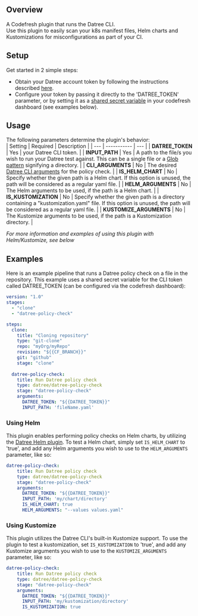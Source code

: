 ## Overview
A Codefresh plugin that runs the Datree CLI.  
Use this plugin to easily scan your k8s manifest files, Helm charts and Kustomizations for misconfigurations as part of your CI.

## Setup
Get started in 2 simple steps:  

* Obtain your Datree account token by following the instructions described [here](https://hub.datree.io/account-token).
* Configure your token by passing it directly to the 'DATREE_TOKEN' parameter, or by setting it as a [shared secret variable](https://codefresh.io/docs/docs/configure-ci-cd-pipeline/shared-configuration/) in your codefresh dashboard (see examples below).

## Usage

The following parameters determine the plugin's behavior:  
| Setting | Required | Description |
| --- | ----------- | --- |
| **DATREE_TOKEN** | Yes | your Datree CLI token. |
| **INPUT_PATH** | Yes | A path to the file/s you wish to run your Datree test against. This can be a single file or a [Glob pattern](https://www.digitalocean.com/community/tools/glob) signifying a directory. |
| **CLI_ARGUMENTS** | No | The desired [Datree CLI arguments](https://hub.datree.io/cli-arguments) for the policy check. |
| **IS_HELM_CHART** | No | Specify whether the given path is a Helm chart. If this option is unused, the path will be considered as a regular yaml file. |
| **HELM_ARGUMENTS** | No | The Helm arguments to be used, if the path is a Helm chart. |
| **IS_KUSTOMIZATION** | No | Specify whether the given path is a directory containing a "kustomization.yaml" file. If this option is unused, the path will be considered as a regular yaml file. |
| **KUSTOMIZE_ARGUMENTS** | No | The Kustomize arguments to be used, if the path is a Kustomization directory. |  

*For more information and examples of using this plugin with Helm/Kustomize, see below*

## Examples
Here is an example pipeline that runs a Datree policy check on a file in the repository. This example uses a shared secret variable for the CLI token called DATREE_TOKEN (can be configured via the codefresh dashboard):
```yaml
version: "1.0"
stages:
  - "clone"
  - "datree-policy-check"

steps:
  clone:
    title: "Cloning repository"
    type: "git-clone"
    repo: "myOrg/myRepo"
    revision: "${{CF_BRANCH}}"
    git: "github"
    stage: "clone"
    
  datree-policy-check:
    title: Run Datree policy check
    type: datree/datree-policy-check
    stage: "datree-policy-check"
    arguments:
      DATREE_TOKEN: "${{DATREE_TOKEN}}"
      INPUT_PATH: 'fileName.yaml'
```

### Using Helm
This plugin enables performing policy checks on Helm charts, by utilizing the [Datree Helm plugin](https://github.com/datreeio/helm-datree).
To test a Helm chart, simply set `IS_HELM_CHART` to 'true', and add any Helm arguments you wish to use to the `HELM_ARGUMENTS` parameter, like so:
```yaml
datree-policy-check:
    title: Run Datree policy check
    type: datree/datree-policy-check
    stage: "datree-policy-check"
    arguments:
      DATREE_TOKEN: "${{DATREE_TOKEN}}"
      INPUT_PATH: 'my/chart/directory'
      IS_HELM_CHART: true
      HELM_ARGUMENTS: "--values values.yaml"
```

### Using Kustomize
This plugin utilizes the Datree CLI's built-in Kustomize support. To use the plugin to test a kustomization, set `IS_KUSTOMIZATION` to 'true', and add any Kustomize arguments you wish to use to the `KUSTOMIZE_ARGUMENTS` parameter, like so:
```yaml
datree-policy-check:
    title: Run Datree policy check
    type: datree/datree-policy-check
    stage: "datree-policy-check"
    arguments:
      DATREE_TOKEN: "${{DATREE_TOKEN}}"
      INPUT_PATH: 'my/kustomization/directory'
      IS_KUSTOMIZATION: true
```
